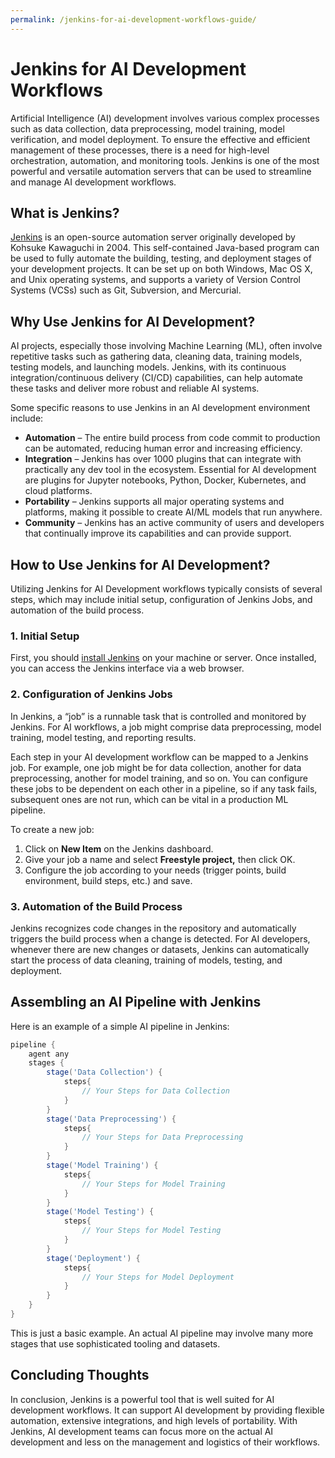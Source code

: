 ```yaml
---
permalink: /jenkins-for-ai-development-workflows-guide/
---
```


# Jenkins for AI Development Workflows

Artificial Intelligence (AI) development involves various complex processes such as data collection, data preprocessing, model training, model verification, and model deployment. To ensure the effective and efficient management of these processes, there is a need for high-level orchestration, automation, and monitoring tools. Jenkins is one of the most powerful and versatile automation servers that can be used to streamline and manage AI development workflows.

## What is Jenkins?

[Jenkins](https://www.jenkins.io/) is an open-source automation server originally developed by Kohsuke Kawaguchi in 2004. This self-contained Java-based program can be used to fully automate the building, testing, and deployment stages of your development projects. It can be set up on both Windows, Mac OS X, and Unix operating systems, and supports a variety of Version Control Systems (VCSs) such as Git, Subversion, and Mercurial.

## Why Use Jenkins for AI Development?

AI projects, especially those involving Machine Learning (ML), often involve repetitive tasks such as gathering data, cleaning data, training models, testing models, and launching models. Jenkins, with its continuous integration/continuous delivery (CI/CD) capabilities, can help automate these tasks and deliver more robust and reliable AI systems.

Some specific reasons to use Jenkins in an AI development environment include:

- **Automation** – The entire build process from code commit to production can be automated, reducing human error and increasing efficiency.
- **Integration** – Jenkins has over 1000 plugins that can integrate with practically any dev tool in the ecosystem. Essential for AI development are plugins for Jupyter notebooks, Python, Docker, Kubernetes, and cloud platforms.
- **Portability** – Jenkins supports all major operating systems and platforms, making it possible to create AI/ML models that run anywhere.
- **Community** – Jenkins has an active community of users and developers that continually improve its capabilities and can provide support.

## How to Use Jenkins for AI Development?

Utilizing Jenkins for AI Development workflows typically consists of several steps, which may include initial setup, configuration of Jenkins Jobs, and automation of the build process.

### 1. Initial Setup

First, you should [install Jenkins](https://www.jenkins.io/doc/book/installing/) on your machine or server. Once installed, you can access the Jenkins interface via a web browser.

### 2. Configuration of Jenkins Jobs

In Jenkins, a “job” is a runnable task that is controlled and monitored by Jenkins. For AI workflows, a job might comprise data preprocessing, model training, model testing, and reporting results.

Each step in your AI development workflow can be mapped to a Jenkins job. For example, one job might be for data collection, another for data preprocessing, another for model training, and so on. You can configure these jobs to be dependent on each other in a pipeline, so if any task fails, subsequent ones are not run, which can be vital in a production ML pipeline.

To create a new job:

1. Click on **New Item** on the Jenkins dashboard.
2. Give your job a name and select **Freestyle project,** then click OK.
3. Configure the job according to your needs (trigger points, build environment, build steps, etc.) and save.

### 3. Automation of the Build Process

Jenkins recognizes code changes in the repository and automatically triggers the build process when a change is detected. For AI developers, whenever there are new changes or datasets, Jenkins can automatically start the process of data cleaning, training of models, testing, and deployment.

## Assembling an AI Pipeline with Jenkins

Here is an example of a simple AI pipeline in Jenkins:

```groovy
pipeline {
    agent any
    stages {
        stage('Data Collection') {
            steps{
                // Your Steps for Data Collection
            }
        }
        stage('Data Preprocessing') {
            steps{
                // Your Steps for Data Preprocessing
            }
        }
        stage('Model Training') {
            steps{
                // Your Steps for Model Training
            }
        }
        stage('Model Testing') {
            steps{
                // Your Steps for Model Testing
            }
        }
        stage('Deployment') {
            steps{
                // Your Steps for Model Deployment
            }
        }
    }
}
```

This is just a basic example. An actual AI pipeline may involve many more stages that use sophisticated tooling and datasets.

## Concluding Thoughts

In conclusion, Jenkins is a powerful tool that is well suited for AI development workflows. It can support AI development by providing flexible automation, extensive integrations, and high levels of portability. With Jenkins, AI development teams can focus more on the actual AI development and less on the management and logistics of their workflows.
